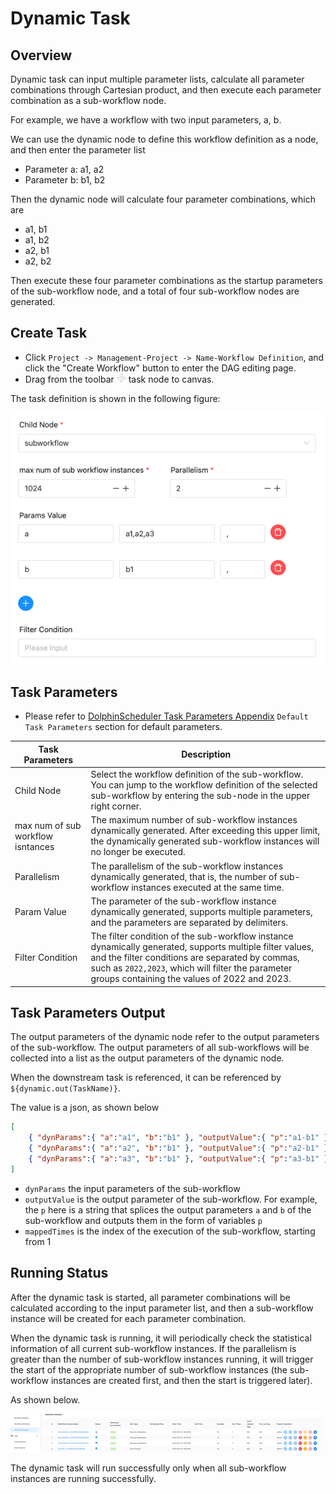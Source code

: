 # Dynamic Task

## Overview

Dynamic task can input multiple parameter lists, calculate all parameter combinations through Cartesian product, and then execute each parameter combination as a sub-workflow node.

For example, we have a workflow with two input parameters, a, b.

We can use the dynamic node to define this workflow definition as a node, and then enter the parameter list

- Parameter a: a1, a2
- Parameter b: b1, b2

Then the dynamic node will calculate four parameter combinations, which are
- a1, b1
- a1, b2
- a2, b1
- a2, b2

Then execute these four parameter combinations as the startup parameters of the sub-workflow node, and a total of four sub-workflow nodes are generated.

## Create Task

- Click `Project -> Management-Project -> Name-Workflow Definition`, and click the "Create Workflow" button to enter the
  DAG editing page.
- Drag from the toolbar <img src="../../../../img/tasks/icons/dynamic.png" width="15"/> task node to canvas.

The task definition is shown in the following figure:

![dynamic_definition](../../../../img/tasks/demo/dynamic_definition.png)

## Task Parameters

[//]: # (TODO: use the commented anchor below once our website template supports this syntax)
[//]: # (- Please refer to [DolphinScheduler Task Parameters Appendix]&#40;appendix.md#default-task-parameters&#41; `Default Task Parameters` section for default parameters.)

- Please refer to [DolphinScheduler Task Parameters Appendix](appendix.md) `Default Task Parameters` section for default parameters.

|        **Task Parameters**        |                                                                                                                         **Description**                                                                                                                          |
|-----------------------------------|------------------------------------------------------------------------------------------------------------------------------------------------------------------------------------------------------------------------------------------------------------------|
| Child Node                        | Select the workflow definition of the sub-workflow. You can jump to the workflow definition of the selected sub-workflow by entering the sub-node in the upper right corner.                                                                                     |
| max num of sub workflow isntances | The maximum number of sub-workflow instances dynamically generated. After exceeding this upper limit, the dynamically generated sub-workflow instances will no longer be executed.                                                                               |
| Parallelism                       | The parallelism of the sub-workflow instances dynamically generated, that is, the number of sub-workflow instances executed at the same time.                                                                                                                    |
| Param Value                       | The parameter of the sub-workflow instance dynamically generated, supports multiple parameters, and the parameters are separated by delimiters.                                                                                                                  |
| Filter Condition                  | The filter condition of the sub-workflow instance dynamically generated, supports multiple filter values, and the filter conditions are separated by commas, such as `2022,2023`, which will filter the parameter groups containing the values of 2022 and 2023. |

## Task Parameters Output

The output parameters of the dynamic node refer to the output parameters of the sub-workflow. The output parameters of all sub-workflows will be collected into a list as the output parameters of the dynamic node.

When the downstream task is referenced, it can be referenced by `${dynamic.out(TaskName)}`.

The value is a json, as shown below

```Json
[
    { "dynParams":{ "a":"a1", "b":"b1" }, "outputValue":{ "p":"a1-b1" }, "mappedTimes":1 },
    { "dynParams":{ "a":"a2", "b":"b1" }, "outputValue":{ "p":"a2-b1" }, "mappedTimes":2 },
    { "dynParams":{ "a":"a3", "b":"b1" }, "outputValue":{ "p":"a3-b1" }, "mappedTimes":3 }
]
```

- `dynParams` the input parameters of the sub-workflow
- `outputValue` is the output parameter of the sub-workflow. For example, the `p` here is a string that splices the output parameters `a` and `b` of the sub-workflow and outputs them in the form of variables `p`
- `mappedTimes` is the index of the execution of the sub-workflow, starting from 1

## Running Status

After the dynamic task is started, all parameter combinations will be calculated according to the input parameter list, and then a sub-workflow instance will be created for each parameter combination.

When the dynamic task is running, it will periodically check the statistical information of all current sub-workflow instances. If the parallelism is greater than the number of sub-workflow instances running, it will trigger the start of the appropriate number of sub-workflow instances (the sub-workflow instances are created first, and then the start is triggered later).

As shown below.

![dynamic_running](../../../../img/tasks/demo/dynamic_running.png)

The dynamic task will run successfully only when all sub-workflow instances are running successfully.
